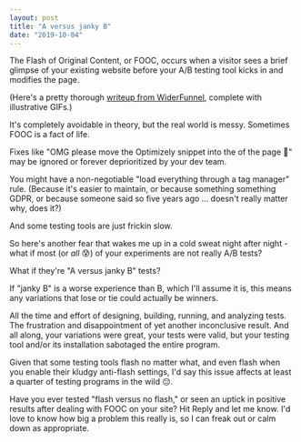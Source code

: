 ```yaml
---
layout: post
title: "A versus janky B"
date: "2019-10-04"
---
```


The Flash of Original Content, or FOOC, occurs when a visitor sees a brief glimpse of your existing website before your A/B testing tool kicks in and modifies the page.

(Here's a pretty thorough [writeup from WiderFunnel](https://www.widerfunnel.com/stop-fooc-ab-tests/), complete with illustrative GIFs.)

It's completely avoidable in theory, but the real world is messy. Sometimes FOOC is a fact of life.

Fixes like "OMG please move the Optimizely snippet into the <head> of the page 🙏" may be ignored or forever deprioritized by your dev team.

You might have a non-negotiable "load everything through a tag manager" rule. (Because it's easier to maintain, or because something something GDPR, or because someone said so five years ago ... doesn't really matter why, does it?)

And some testing tools are just frickin slow.

So here's another fear that wakes me up in a cold sweat night after night - what if most (or _all_ 😰) of your experiments are not really A/B tests?

What if they're "A versus janky B" tests?

If "janky B" is a worse experience than B, which I'll assume it is, this means any variations that lose or tie could actually be winners.

All the time and effort of designing, building, running, and analyzing tests. The frustration and disappointment of yet another inconclusive result. And all along, your variations were great, your tests were valid, but your testing tool and/or its installation sabotaged the entire program.

Given that some testing tools flash no matter what, and even flash when you enable their kludgy anti-flash settings, I'd say this issue affects at least a quarter of testing programs in the wild 😔.

Have you ever tested "flash versus no flash," or seen an uptick in positive results after dealing with FOOC on your site? Hit Reply and let me know. I'd love to know how big a problem this really is, so I can freak out or calm down as appropriate.
